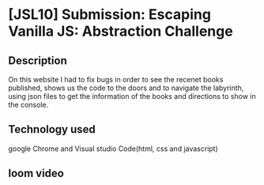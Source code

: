 # [JSL10] Submission: Escaping Vanilla JS: Abstraction Challenge
## Description 
On this website I had to fix bugs in order to see the recenet books published, shows us the code to the doors and to navigate the labyrinth, using json files to get the information of the books and directions to show in the console.

 

## Technology used
google Chrome and Visual studio Code(html, css and javascript)

## loom video


